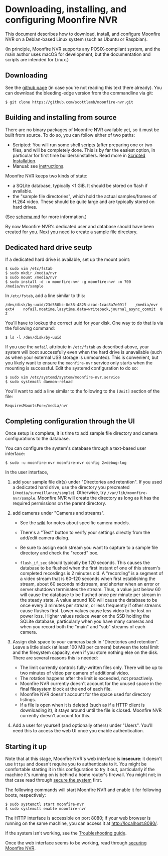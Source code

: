 # Downloading, installing, and configuring Moonfire NVR

This document describes how to download, install, and configure Moonfire NVR
on a Debian-based Linux system (such as Ubuntu or Raspbian).

(In principle, Moonfire NVR supports any POSIX-compliant system, and the main
author uses macOS for development, but the documentation and scripts are
intended for Linux.)

## Downloading

See the [github page](https://github.com/scottlamb/moonfire-nvr) (in case
you're not reading this text there already). You can download the
bleeding-edge version from the commandline via git:

```
$ git clone https://github.com/scottlamb/moonfire-nvr.git
```

## Building and installing from source

There are no binary packages of Moonfire NVR available yet, so it must be built
from source. To do so, you can follow either of two paths:

   * Scripted: You will run some shell scripts (after preparing one or two files,
     and will be completely done. This is by far the easiest option, in
     particular for first time builders/installers. Read more in [Scripted
     Installation](install-scripted.md).
   * Manual: see [instructions](install-manual.md).

Moonfire NVR keeps two kinds of state:

   * a SQLite database, typically <1 GiB. It should be stored on flash if
     available.
   * the "sample file directories", which hold the actual samples/frames of
     H.264 video. These should be quite large and are typically stored on hard
     drives.

(See [schema.md](schema.md) for more information.)

By now Moonfire NVR's dedicated user and database should have been created for
you. Next you need to create a sample file directory.

## Dedicated hard drive seutp

If a dedicated hard drive is available, set up the mount point:

```
$ sudo vim /etc/fstab
$ sudo mkdir /media/nvr
$ sudo mount /media/nvr
$ sudo install -d -o moonfire-nvr -g moonfire-nvr -m 700 /media/nvr/sample
```

In `/etc/fstab`, add a line similar to this:

```
/dev/disk/by-uuid/23d550bc-0e38-4825-acac-1cac8a7e091f    /media/nvr   ext4    nofail,noatime,lazytime,data=writeback,journal_async_commit  0       2
```

You'll have to lookup the correct uuid for your disk. One way to do that is
via the following command:

```
$ ls -l /dev/disk/by-uuid
```

If you use the `nofail` attribute in `/etc/fstab` as described above, your
system will boot successfully even when the hard drive is unavailable (such as
when your external USB storage is unmounted). This is convenient, but you
likely want to ensure the `moonfire-nvr` service only starts when the mounting
is successful. Edit the systemd configuration to do so:

```
$ sudo vim /etc/systemd/system/moonfire-nvr.service
$ sudo systemctl daemon-reload
```

You'll want to add a line similar to the following to the `[Unit]` section of
the file:

```
RequiresMountsFor=/media/nvr
```

## Completing configuration through the UI

Once setup is complete, it is time to add sample file directory and camera
configurations to the database.

You can configure the system's database through a text-based user interface:

```
$ sudo -u moonfire-nvr moonfire-nvr config 2>debug-log
```

In the user interface,

 1. add your sample file dir(s) under "Directories and retention".
    If you used a dedicated hard drive, use the directory you precreated
    (`/media/surveillance/sample`). Otherwise, try
    `/var/lib/moonfire-nvr/sample`. Moonfire NVR will create the directory as
    long as it has the required permissions on the parent directory.

 2. add cameras under "Cameras and streams".

    * See the [wiki](https://github.com/scottlamb/moonfire-nvr/wiki) for notes
      about specific camera models.

    * There's a "Test" button to verify your settings directly from the add/edit
      camera dialog.

    * Be sure to assign each stream you want to capture to a sample file
      directory and check the "record" box.

    * `flush_if_sec` should typically be 120 seconds. This causes the database to
      be flushed when the first instant of one of this stream's completed
      recordings is 2 minutes old. A "recording" is a segment of a video
      stream that is 60–120 seconds when first establishing the stream, about
      60 seconds midstream, and shorter when an error or server shutdown
      terminates the stream. Thus, a value just below 60 will cause the
      database to be flushed once per minute per stream in the steady state. A
      value around 180 will cause the database to be once every 3 minutes per
      stream, or less frequently if other streams cause flushes first. Lower
      values cause less video to be lost on power loss. Higher values reduce
      wear on the SSD holding the SQLite database, particularly when you have
      many cameras and when you record both the "main" and "sub" streams of
      each camera.

 3. Assign disk space to your cameras back in "Directories and retention".
    Leave a little slack (at least 100 MB per camera) between the total limit
    and the filesystem capacity, even if you store nothing else on the disk.
    There are several reasons this is needed:

    * The limit currently controls fully-written files only. There will be up
      to two minutes of video per camera of additional video.
    * The rotation happens after the limit is exceeded, not proactively.
    * Moonfire NVR currently doesn't account for the unused space in the final
      filesystem block at the end of each file.
    * Moonfire NVR doesn't account for the space used for directory listings.
    * If a file is open when it is deleted (such as if a HTTP client is
      downloading it), it stays around until the file is closed. Moonfire NVR
      currently doesn't account for this.

 4. Add a user for yourself (and optionally others) under "Users". You'll need
    this to access the web UI once you enable authentication.

## Starting it up

Note that at this stage, Moonfire NVR's web interface is **insecure**: it
doesn't use `https` and doesn't require you to authenticate
to it. You might be comfortable starting it in this configuration to try it
out, particularly if the machine it's running on is behind a home router's
firewall. You might not; in that case read through [secure the
system](secure.md) first.

The following commands will start Moonfire NVR and enable it for following
boots, respectively:

```
$ sudo systemctl start moonfire-nvr
$ sudo systemctl enable moonfire-nvr
```

The HTTP interface is accessible on port 8080; if your web browser is running
on the same machine, you can access it at
[http://localhost:8080/](http://localhost:8080/).

If the system isn't working, see the [Troubleshooting
guide](troubleshooting.md).

Once the web interface seems to be working, read through [securing Moonfire
NVR](secure.md).
